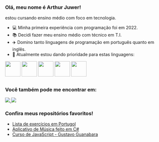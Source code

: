 ### Olá, meu nome é Arthur Juwer!
estou cursando ensino médio com foco em tecnologia.

- 💻 Minha primeira experiência com programação foi em 2022.
- 📚 Decidi fazer meu ensino médio com técnico em T.I.
- ✈️ Domino tanto linguagens de programação em português quanto em inglês.
- 🎯 Atualmente estou dando prioridade para estas linguagens:
  
<div display="inline">
  <img width='50' height='50' src="https://cdn.jsdelivr.net/gh/devicons/devicon@latest/icons/csharp/csharp-original.svg" />
  <img width='50' height='50' src="https://cdn.jsdelivr.net/gh/devicons/devicon@latest/icons/python/python-original.svg" />
  <img width='50' height='50' src="https://cdn.jsdelivr.net/gh/devicons/devicon@latest/icons/html5/html5-original.svg" />
  <img width='50' height='50' src="https://cdn.jsdelivr.net/gh/devicons/devicon@latest/icons/javascript/javascript-original.svg" />
  <img width='50' height='50' src="https://univali-lite.github.io/Portugol-Studio/assets/img/logo.png" />  
</div>

##

### Você também pode me encontrar em:
<a href="https://www.linkedin.com/in/arthur-juwer-rambo-b91abb203/">
  <img src="https://img.shields.io/badge/LinkedIn-0077B5?style=for-the-badge&logo=linkedin&logoColor=white" />
</a>
<a href="https://mail.google.com/mail/u/0/?ogbl#inbox?compose=GTvVlcSHxTdVBSPJKVGrXJQQKplFLNFjSsNklXtXswbNkWHmfrJlkdgPgwzdHVtXRPtmCtcwNKNnD">
  <img src="https://img.shields.io/badge/Gmail-D14836?style=for-the-badge&logo=gmail&logoColor=white" />
</a>

### Confira meus repositórios favoritos!
  - [Lista de exercícios em Portugol](https://github.com/ArthurJuwer/Portugol)
  - [Aplicativo de Música feito em C#](https://github.com/ArthurJuwer/MusicApp)
  - [Curso de JavaScript - Gustavo Guanabara](https://github.com/ArthurJuwer/JavaScript-CURSO-EM-VIDEO)
